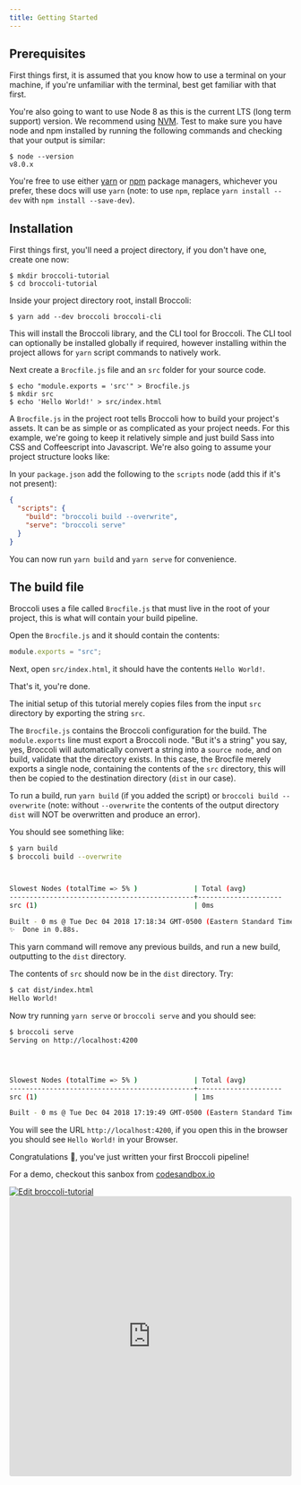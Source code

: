 ```yaml
---
title: Getting Started
---
```


## Prerequisites

First things first, it is assumed that you know how to use a terminal on your machine, if you're unfamiliar with the
terminal, best get familiar with that first.

You're also going to want to use Node 8 as this is the current LTS (long term support) version.
We recommend using [NVM](https://github.com/creationix/nvm).
Test to make sure you have node and npm installed by running the following commands and checking that your output is similar:

```shell
$ node --version
v8.0.x
```

You're free to use either [yarn](https://yarnpkg.com) or [npm](https://npmjs.com) package managers, whichever you prefer,
these docs will use `yarn` (note: to use `npm`, replace `yarn install --dev` with `npm install --save-dev`).

## Installation

First things first, you'll need a project directory, if you don't have one, create one now:

```shell
$ mkdir broccoli-tutorial
$ cd broccoli-tutorial
```

Inside your project directory root, install Broccoli:

```shell
$ yarn add --dev broccoli broccoli-cli
```

This will install the Broccoli library, and the CLI tool for Broccoli. The CLI tool can optionally be installed globally
if required, however installing within the project allows for `yarn` script commands to natively work.

Next create a `Brocfile.js` file and an `src` folder for your source code.

```shell
$ echo "module.exports = 'src'" > Brocfile.js
$ mkdir src
$ echo 'Hello World!' > src/index.html
```

A `Brocfile.js` in the project root tells Broccoli how to build your project's assets. It can be as simple or as
complicated as your project needs. For this example, we're going to keep it relatively simple and just build Sass into
CSS and Coffeescript into Javascript. We're also going to assume your project structure looks like:

In your `package.json` add the following to the `scripts` node (add this if it's not present):

```json
{
  "scripts": {
    "build": "broccoli build --overwrite",
    "serve": "broccoli serve"
  }
}
```

You can now run `yarn build` and `yarn serve` for convenience.

## The build file

Broccoli uses a file called `Brocfile.js` that must live in the root of your project, this is what will contain your
build pipeline.

Open the `Brocfile.js` and it should contain the contents:

```js
module.exports = "src";
```

Next, open `src/index.html`, it should have the contents `Hello World!`.

That's it, you're done.

The initial setup of this tutorial merely copies files from the input `src` directory by exporting the string `src`.

The `Brocfile.js` contains the Broccoli configuration for the build. The `module.exports` line must export a Broccoli
node. "But it's a string" you say, yes, Broccoli will automatically convert a string into a `source node`, and on build,
validate that the directory exists. In this case, the Brocfile merely exports a single node, containing the contents of
the `src` directory, this will then be copied to the destination directory (`dist` in our case).

To run a build, run `yarn build` (if you added the script) or `broccoli build --overwrite` (note: without `--overwrite`
the contents of the output directory `dist` will NOT be overwritten and produce an error).

You should see something like:

```sh
$ yarn build
$ broccoli build --overwrite



Slowest Nodes (totalTime => 5% )              | Total (avg)
----------------------------------------------+---------------------
src (1)                                       | 0ms

Built - 0 ms @ Tue Dec 04 2018 17:18:34 GMT-0500 (Eastern Standard Time)
✨  Done in 0.88s.
```

This yarn command will remove any previous builds, and run a new build, outputting to the `dist` directory.

The contents of `src` should now be in the `dist` directory. Try:

```sh
$ cat dist/index.html
Hello World!
```

Now try running `yarn serve` or `broccoli serve` and you should see:

```sh
$ broccoli serve
Serving on http://localhost:4200




Slowest Nodes (totalTime => 5% )              | Total (avg)
----------------------------------------------+---------------------
src (1)                                       | 1ms

Built - 0 ms @ Tue Dec 04 2018 17:19:49 GMT-0500 (Eastern Standard Time)
```

You will see the URL `http://localhost:4200`, if you open this in the browser you should see `Hello World!` in your
Browser.

Congratulations 👏, you've just written your first Broccoli pipeline!

For a demo, checkout this sanbox from [codesandbox.io](https://codesandbox.io)

<div class="mobile-show">
<a href="https://codesandbox.io/s/github/broccolijs/broccoli-tutorial/tree/master/">
  <img alt="Edit broccoli-tutorial" src="https://codesandbox.io/static/img/play-codesandbox.svg">
</a>
</div>
<div class="mobile-hide">
  <iframe src="https://codesandbox.io/embed/github/broccolijs/broccoli-tutorial/tree/master/" style="width:100%; height:500px; border:0; border-radius: 4px; overflow:hidden;" sandbox="allow-modals allow-forms allow-popups allow-scripts allow-same-origin"></iframe>
</div>
